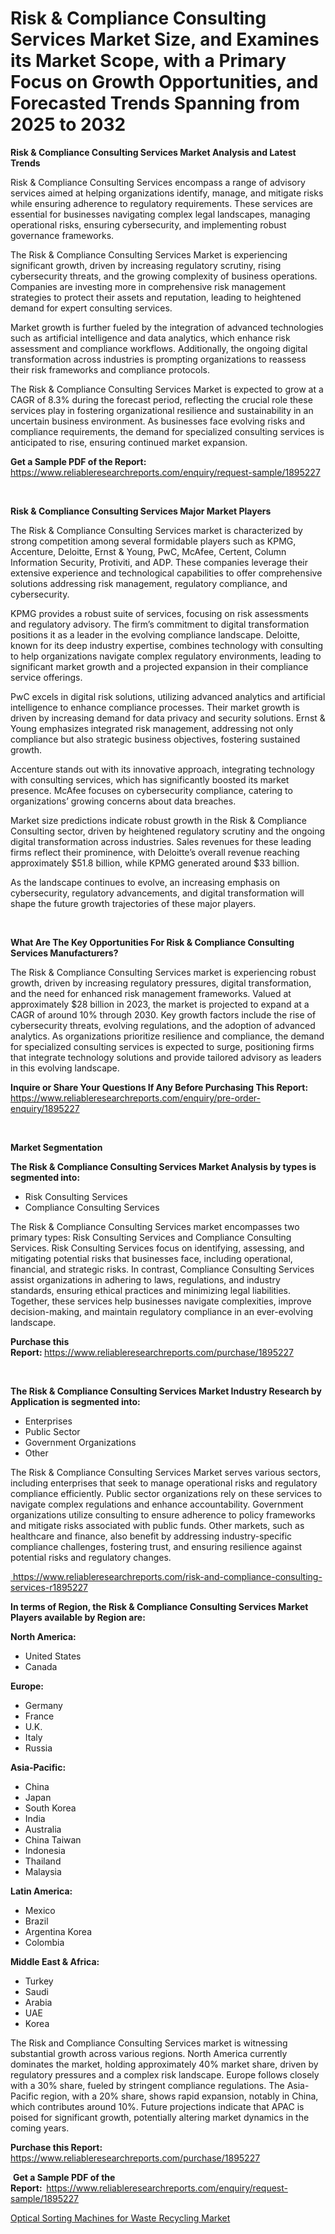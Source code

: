 <p><h1>Risk & Compliance Consulting Services Market Size, and Examines its Market Scope, with a Primary Focus on Growth Opportunities, and Forecasted Trends Spanning from 2025 to 2032</h1></p><p><strong>Risk & Compliance Consulting Services Market Analysis and Latest Trends</strong></p>
<p><p>Risk & Compliance Consulting Services encompass a range of advisory services aimed at helping organizations identify, manage, and mitigate risks while ensuring adherence to regulatory requirements. These services are essential for businesses navigating complex legal landscapes, managing operational risks, ensuring cybersecurity, and implementing robust governance frameworks.</p><p>The Risk & Compliance Consulting Services Market is experiencing significant growth, driven by increasing regulatory scrutiny, rising cybersecurity threats, and the growing complexity of business operations. Companies are investing more in comprehensive risk management strategies to protect their assets and reputation, leading to heightened demand for expert consulting services.</p><p>Market growth is further fueled by the integration of advanced technologies such as artificial intelligence and data analytics, which enhance risk assessment and compliance workflows. Additionally, the ongoing digital transformation across industries is prompting organizations to reassess their risk frameworks and compliance protocols.</p><p>The Risk & Compliance Consulting Services Market is expected to grow at a CAGR of 8.3% during the forecast period, reflecting the crucial role these services play in fostering organizational resilience and sustainability in an uncertain business environment. As businesses face evolving risks and compliance requirements, the demand for specialized consulting services is anticipated to rise, ensuring continued market expansion.</p></p>
<p><strong>Get a Sample PDF of the Report:&nbsp;</strong> <a href="https://www.reliableresearchreports.com/enquiry/request-sample/1895227?utm_campaign=40&utm_medium=2&utm_source=Github&utm_content=ia&utm_term=14012025&utm_id=risk-compliance-consulting-services">https://www.reliableresearchreports.com/enquiry/request-sample/1895227</a></p>
<p>&nbsp;</p>
<p><strong>Risk & Compliance Consulting Services Major Market Players</strong></p>
<p><p>The Risk & Compliance Consulting Services market is characterized by strong competition among several formidable players such as KPMG, Accenture, Deloitte, Ernst & Young, PwC, McAfee, Certent, Column Information Security, Protiviti, and ADP. These companies leverage their extensive experience and technological capabilities to offer comprehensive solutions addressing risk management, regulatory compliance, and cybersecurity.</p><p>KPMG provides a robust suite of services, focusing on risk assessments and regulatory advisory. The firm’s commitment to digital transformation positions it as a leader in the evolving compliance landscape. Deloitte, known for its deep industry expertise, combines technology with consulting to help organizations navigate complex regulatory environments, leading to significant market growth and a projected expansion in their compliance service offerings.</p><p>PwC excels in digital risk solutions, utilizing advanced analytics and artificial intelligence to enhance compliance processes. Their market growth is driven by increasing demand for data privacy and security solutions. Ernst & Young emphasizes integrated risk management, addressing not only compliance but also strategic business objectives, fostering sustained growth.</p><p>Accenture stands out with its innovative approach, integrating technology with consulting services, which has significantly boosted its market presence. McAfee focuses on cybersecurity compliance, catering to organizations’ growing concerns about data breaches.</p><p>Market size predictions indicate robust growth in the Risk & Compliance Consulting sector, driven by heightened regulatory scrutiny and the ongoing digital transformation across industries. Sales revenues for these leading firms reflect their prominence, with Deloitte’s overall revenue reaching approximately $51.8 billion, while KPMG generated around $33 billion. </p><p>As the landscape continues to evolve, an increasing emphasis on cybersecurity, regulatory advancements, and digital transformation will shape the future growth trajectories of these major players.</p></p>
<p>&nbsp;</p>
<p><strong>What Are The Key Opportunities For Risk & Compliance Consulting Services Manufacturers?</strong></p>
<p><p>The Risk & Compliance Consulting Services market is experiencing robust growth, driven by increasing regulatory pressures, digital transformation, and the need for enhanced risk management frameworks. Valued at approximately $28 billion in 2023, the market is projected to expand at a CAGR of around 10% through 2030. Key growth factors include the rise of cybersecurity threats, evolving regulations, and the adoption of advanced analytics. As organizations prioritize resilience and compliance, the demand for specialized consulting services is expected to surge, positioning firms that integrate technology solutions and provide tailored advisory as leaders in this evolving landscape.</p></p>
<p><strong>Inquire or Share Your Questions If Any Before Purchasing This Report:</strong> <a href="https://www.reliableresearchreports.com/enquiry/pre-order-enquiry/1895227?utm_campaign=40&utm_medium=2&utm_source=Github&utm_content=ia&utm_term=14012025&utm_id=risk-compliance-consulting-services">https://www.reliableresearchreports.com/enquiry/pre-order-enquiry/1895227</a></p>
<p>&nbsp;</p>
<p><strong>Market Segmentation</strong></p>
<p><strong>The Risk & Compliance Consulting Services Market Analysis by types is segmented into:</strong></p>
<p><ul><li>Risk Consulting Services</li><li>Compliance Consulting Services</li></ul></p>
<p><p>The Risk & Compliance Consulting Services market encompasses two primary types: Risk Consulting Services and Compliance Consulting Services. Risk Consulting Services focus on identifying, assessing, and mitigating potential risks that businesses face, including operational, financial, and strategic risks. In contrast, Compliance Consulting Services assist organizations in adhering to laws, regulations, and industry standards, ensuring ethical practices and minimizing legal liabilities. Together, these services help businesses navigate complexities, improve decision-making, and maintain regulatory compliance in an ever-evolving landscape.</p></p>
<p><strong>Purchase this Report:&nbsp;</strong><a href="https://www.reliableresearchreports.com/purchase/1895227?utm_campaign=40&utm_medium=2&utm_source=Github&utm_content=ia&utm_term=14012025&utm_id=risk-compliance-consulting-services">https://www.reliableresearchreports.com/purchase/1895227</a></p>
<p>&nbsp;</p>
<p><strong>The Risk & Compliance Consulting Services Market Industry Research by Application is segmented into:</strong></p>
<p><ul><li>Enterprises</li><li>Public Sector</li><li>Government Organizations</li><li>Other</li></ul></p>
<p><p>The Risk & Compliance Consulting Services Market serves various sectors, including enterprises that seek to manage operational risks and regulatory compliance efficiently. Public sector organizations rely on these services to navigate complex regulations and enhance accountability. Government organizations utilize consulting to ensure adherence to policy frameworks and mitigate risks associated with public funds. Other markets, such as healthcare and finance, also benefit by addressing industry-specific compliance challenges, fostering trust, and ensuring resilience against potential risks and regulatory changes.</p></p>
<p><a href="https://www.reliableresearchreports.com/risk-and-compliance-consulting-services-r1895227?utm_campaign=40&utm_medium=2&utm_source=Github&utm_content=ia&utm_term=14012025&utm_id=risk-compliance-consulting-services">&nbsp;https://www.reliableresearchreports.com/risk-and-compliance-consulting-services-r1895227</a></p>
<p><strong>In terms of Region, the Risk & Compliance Consulting Services Market Players available by Region are:</strong></p>
<p>
    <p> <strong> North America: </strong>
        <ul>
            <li>United States</li>
            <li>Canada</li>
        </ul>
        </p> 
    <p> <strong> Europe: </strong>
        <ul>
            <li>Germany</li>
            <li>France</li>
            <li>U.K.</li>
            <li>Italy</li>
            <li>Russia</li>
        </ul>
        </p> 
    <p> <strong> Asia-Pacific: </strong>
        <ul>
            <li>China</li>
            <li>Japan</li>
            <li>South Korea</li>
            <li>India</li>
            <li>Australia</li>
            <li>China Taiwan</li>
            <li>Indonesia</li>
            <li>Thailand</li>
            <li>Malaysia</li>
        </ul>
        </p> 
    <p> <strong> Latin America: </strong>
        <ul>
            <li>Mexico</li>
            <li>Brazil</li>
            <li>Argentina Korea</li>
            <li>Colombia</li>
        </ul>
        </p> 
    <p> <strong> Middle East & Africa: </strong>
        <ul>
            <li>Turkey</li>
            <li>Saudi</li>
            <li>Arabia</li>
            <li>UAE</li>
            <li>Korea</li>
        </ul>
    </p>
    </p>
<p><p>The Risk and Compliance Consulting Services market is witnessing substantial growth across various regions. North America currently dominates the market, holding approximately 40% market share, driven by regulatory pressures and a complex risk landscape. Europe follows closely with a 30% share, fueled by stringent compliance regulations. The Asia-Pacific region, with a 20% share, shows rapid expansion, notably in China, which contributes around 10%. Future projections indicate that APAC is poised for significant growth, potentially altering market dynamics in the coming years.</p></p>
<p><strong>Purchase this Report: </strong><a href="https://www.reliableresearchreports.com/purchase/1895227?utm_campaign=40&utm_medium=2&utm_source=Github&utm_content=ia&utm_term=14012025&utm_id=risk-compliance-consulting-services">https://www.reliableresearchreports.com/purchase/1895227</a></p>
<p>&nbsp;<strong>Get a Sample PDF of the Report:&nbsp;&nbsp;</strong><a href="https://www.reliableresearchreports.com/enquiry/request-sample/1895227?utm_campaign=40&utm_medium=2&utm_source=Github&utm_content=ia&utm_term=14012025&utm_id=risk-compliance-consulting-services">https://www.reliableresearchreports.com/enquiry/request-sample/1895227</a></p>
<p><strong></strong></p>
<p><p><a href="https://github.com/hartsockdonnette82/Market-Research-Report-List-1/blob/main/optical-sorting-machines-for-waste-recycling-market.md?utm_campaign=40&utm_medium=2&utm_source=Github&utm_content=ia&utm_term=14012025&utm_id=risk-compliance-consulting-services">Optical Sorting Machines for Waste Recycling Market</a></p></p>